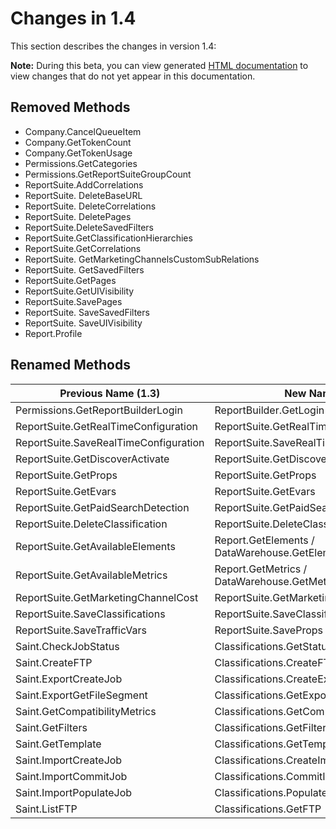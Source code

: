 # Changes in 1.4

This section describes the changes in version 1.4:

**Note:** During this beta, you can view generated [HTML documentation](http://services.w3.org/xslt?xslfile=http://tomi.vanek.sk/xml/wsdl-viewer.xsl&xmlfile=https://beta-e-api.omniture.com/admin/1.4/?wsdl&transform=Submit) to view changes that do not yet appear in this documentation.

## Removed Methods

-   Company.CancelQueueItem
-   Company.GetTokenCount
-   Company.GetTokenUsage
-   Permissions.GetCategories
-   Permissions.GetReportSuiteGroupCount
-   ReportSuite.AddCorrelations
-   ReportSuite. DeleteBaseURL
-   ReportSuite. DeleteCorrelations
-   ReportSuite. DeletePages
-   ReportSuite.DeleteSavedFilters
-   ReportSuite.GetClassificationHierarchies
-   ReportSuite.GetCorrelations
-   ReportSuite. GetMarketingChannelsCustomSubRelations
-   ReportSuite. GetSavedFilters
-   ReportSuite.GetPages
-   ReportSuite.GetUIVisibility
-   ReportSuite.SavePages
-   ReportSuite. SaveSavedFilters
-   ReportSuite. SaveUIVisibility
-   Report.Profile

## Renamed Methods

|**Previous Name \(1.3\)** |**New Name \(1.4\)** |
|-----|-----|
|Permissions.GetReportBuilderLogin|ReportBuilder.GetLogin|
|ReportSuite.GetRealTimeConfiguration|ReportSuite.GetRealTimeSettings|
|ReportSuite.SaveRealTimeConfiguration|ReportSuite.SaveRealTimeSettings|
|ReportSuite.GetDiscoverActivate|ReportSuite.GetDiscoverEnabled|
|ReportSuite.GetProps|ReportSuite.GetProps|
|ReportSuite.GetEvars|ReportSuite.GetEvars|
|ReportSuite.GetPaidSearchDetection|ReportSuite.GetPaidSearchDetectionDetection|
|ReportSuite.DeleteClassification|ReportSuite.DeleteClassification|
|ReportSuite.GetAvailableElements|Report.GetElements / DataWarehouse.GetElements|
|ReportSuite.GetAvailableMetrics|Report.GetMetrics / DataWarehouse.GetMetrics|
|ReportSuite.GetMarketingChannelCost|ReportSuite.GetMarketingChannelCosts|
|ReportSuite.SaveClassifications|ReportSuite.SaveClassification|
|ReportSuite.SaveTrafficVars|ReportSuite.SaveProps|
|Saint.CheckJobStatus|Classifications.GetStatus|
|Saint.CreateFTP|Classifications.CreateFTP|
|Saint.ExportCreateJob|Classifications.CreateExport|
|Saint.ExportGetFileSegment|Classifications.GetExport|
|Saint.GetCompatibilityMetrics|Classifications.GetCompatibilityElements|
|Saint.GetFilters|Classifications.GetFilters|
|Saint.GetTemplate|Classifications.GetTemplate|
|Saint.ImportCreateJob|Classifications.CreateImport|
|Saint.ImportCommitJob|Classifications.CommitImport|
|Saint.ImportPopulateJob|Classifications.PopulateImport|
|Saint.ListFTP|Classifications.GetFTP|

